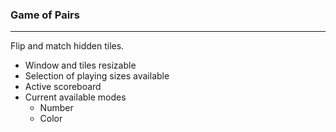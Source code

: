 ### Game of Pairs
-----------------
Flip and match hidden tiles.

* Window and tiles resizable
* Selection of playing sizes available
* Active scoreboard 
* Current available modes
    * Number
    * Color

